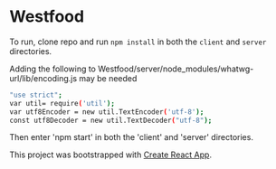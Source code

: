 # Westfood

To run, clone repo and run `npm install` in both the `client` and `server` directories.

Adding the following to Westfood/server/node_modules/whatwg-url/lib/encoding.js may be needed

```bash
"use strict";
var util= require('util');
var utf8Encoder = new util.TextEncoder('utf-8');
const utf8Decoder = new util.TextDecoder("utf-8");
```

Then enter 'npm start' in both the 'client' and 'server' directories.

This project was bootstrapped with [Create React App](https://github.com/facebook/create-react-app).
